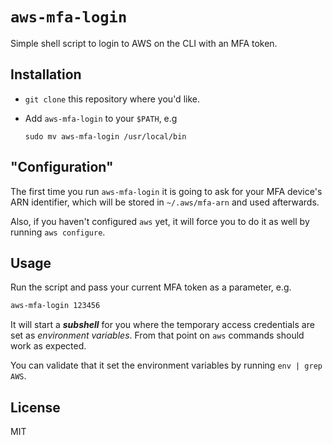 # `aws-mfa-login`

Simple shell script to login to AWS on the CLI with an MFA token.


## Installation

* `git clone` this repository where you'd like.
* Add `aws-mfa-login` to your `$PATH`, e.g

  `sudo mv aws-mfa-login /usr/local/bin`


## "Configuration"

The first time you run `aws-mfa-login` it is going to ask for your MFA device's ARN identifier, which will be stored in `~/.aws/mfa-arn` and used afterwards.

Also, if you haven't configured `aws` yet, it will force you to do it as well by running `aws configure`.


## Usage

Run the script and pass your current MFA token as a parameter, e.g.

```bash
aws-mfa-login 123456
```

It will start a _**subshell**_ for you where the temporary access credentials are set as _environment variables_. From that point on `aws` commands should work as expected.

You can validate that it set the environment variables by running `env | grep AWS`.


## License

MIT
